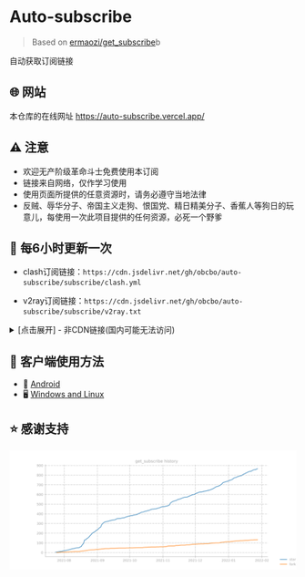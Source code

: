 # Auto-subscribe

> Based on [ermaozi/get_subscribe](https://github.com/ermaozi/get_subscribe)b

自动获取订阅链接

## 🌐 网站

本仓库的在线网址 <https://auto-subscribe.vercel.app/>

## ⚠️ 注意

- 欢迎无产阶级革命斗士免费使用本订阅
- 链接来自网络，仅作学习使用
- 使用页面所提供的任意资源时，请务必遵守当地法律
- 反贼、辱华分子、帝国主义走狗、恨国党、精日精美分子、香蕉人等狗日的玩意儿，每使用一次此项目提供的任何资源，必死一个野爹

## 🚀 每6小时更新一次

- clash订阅链接：`https://cdn.jsdelivr.net/gh/obcbo/auto-subscribe/subscribe/clash.yml`

- v2ray订阅链接：`https://cdn.jsdelivr.net/gh/obcbo/auto-subscribe/subscribe/v2ray.txt`

<details>
<summary>[点击展开] - 非CDN链接(国内可能无法访问)</summary>
<pre><code>clash订阅链接：https://raw.githubusercontent.com/ObcbO/auto-subscribe/main/subscribe/clash.yml
v2ray订阅链接：https://raw.githubusercontent.com/ObcbO/auto-subscribe/main/subscribe/v2ray.txt
</code></pre>
</details>

## 📘 客户端使用方法

- 📱 [Android](https://github.com/Kr328/ClashForAndroid/releases)
- 🖥 [Windows and Linux](https://github.com/Dreamacro/clash)

## ⭐ 感谢支持

[![photo](https://raw.githubusercontent.com/ermaozi/get_subscribe/main/mail/project_info.svg)](https://github.com/ermaozi/get_subscribe)
